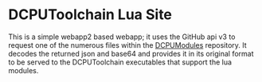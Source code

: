 DCPUToolchain Lua Site
======================

This is a simple webapp2 based webapp; it uses the GitHub api v3 to request one of the numerous files within the [DCPUModules](http://github.com/DCPUTeam/DCPUModules) repository.
It decodes the returned json and base64 and provides it in its original format to be served to the DCPUToolchain executables that support the lua modules.
